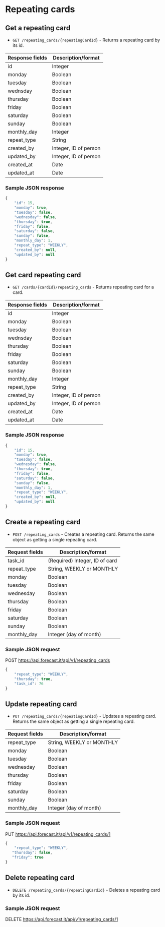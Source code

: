 # Repeating cards

## Get a repeating card

* `GET /repeating_cards/{repeatingCardId}` - Returns a repeating card by its id.

|Response fields | Description/format|
|------------ | -------------|
|id | Integer|
|monday | Boolean|
|tuesday | Boolean|
|wednsday | Boolean|
|thursday | Boolean|
|friday | Boolean|
|saturday | Boolean|
|sunday | Boolean|
|monthly_day | Integer|
|repeat_type | String|
|created_by | Integer, ID of person|
|updated_by | Integer, ID of person|
|created_at | Date|
|updated_at | Date|

### Sample JSON response
```javascript
{
    "id": 15,
    "monday": true,
    "tuesday": false,
    "wednesday": false,
    "thursday": true,
    "friday": false,
    "saturday": false,
    "sunday": false,
    "monthly_day": 1,
    "repeat_type": "WEEKLY",
    "created_by": null,
    "updated_by": null
}
```

## Get card repeating card

* `GET /cards/{cardId}/repeating_cards` - Returns repeating card for a card.

|Response fields | Description/format|
|------------ | -------------|
|id | Integer|
|monday | Boolean|
|tuesday | Boolean|
|wednsday | Boolean|
|thursday | Boolean|
|friday | Boolean|
|saturday | Boolean|
|sunday | Boolean|
|monthly_day | Integer|
|repeat_type | String|
|created_by | Integer, ID of person|
|updated_by | Integer, ID of person|
|created_at | Date|
|updated_at | Date|

### Sample JSON response
```javascript
{
    "id": 15,
    "monday": true,
    "tuesday": false,
    "wednesday": false,
    "thursday": true,
    "friday": false,
    "saturday": false,
    "sunday": false,
    "monthly_day": 1,
    "repeat_type": "WEEKLY",
    "created_by": null,
    "updated_by": null
}
```


## Create a repeating card

* `POST /repeating_cards` - Creates a repeating card. Returns the same object as getting a single repeating card.

|Request fields | Description/format|
|------------ | -------------|
|task_id | (Required) Integer, ID of card|
|repeat_type | String, WEEKLY or MONTHLY|
|monday | Boolean|
|tuesday | Boolean|
|wednesday | Boolean|
|thursday | Boolean|
|friday | Boolean|
|saturday | Boolean|
|sunday | Boolean|
|monthly_day | Integer (day of month)|

### Sample JSON request
POST https://api.forecast.it/api/v1/repeating_cards

```javascript
{
	"repeat_type": "WEEKLY",
	"thursday": true,
	"task_id": 76
}
```

## Update repeating card

* `PUT /repeating_cards/{repeatingCardId}` - Updates a repeating card. Returns the same object as getting a single repeating card.

|Request fields | Description/format|
|------------ | -------------|
|repeat_type | String, WEEKLY or MONTHLY|
|monday | Boolean|
|tuesday | Boolean|
|wednesday | Boolean|
|thursday | Boolean|
|friday | Boolean|
|saturday | Boolean|
|sunday | Boolean|
|monthly_day | Integer (day of month)|

### Sample JSON request
PUT https://api.forecast.it/api/v1/repeating_cards/1

```javascript
{
	"repeat_type": "WEEKLY",
   "thursday": false,
   "friday": true
}
```

## Delete repeating card

* `DELETE /repeating_cards/{repeatingCardId}` - Deletes a repeating card by its id.

### Sample JSON request
DELETE https://api.forecast.it/api/v1/repeating_cards/1